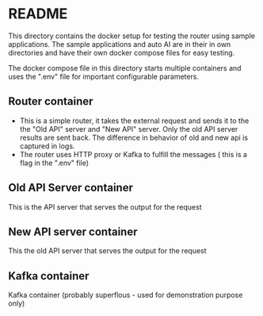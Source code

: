# README

This directory contains the docker setup for testing the router using sample applications. The sample applications and 
auto AI are in their in own directories and have their own docker compose files for easy testing.

The docker compose file in this directory starts multiple containers and uses the ".env" file for important configurable parameters. 

## Router container
- This is a simple router, it takes the external request and sends it to the the "Old API" server and "New API" server. 
Only the old API server results are sent back. The difference in behavior of old and new api is captured in logs.
- The router uses HTTP proxy or Kafka to fulfill the messages ( this is a flag in the ".env" file)

## Old API Server container
This is the API server that serves the output for the request

## New API server container
This the old API server that serves the output for the request

## Kafka container
Kafka container (probably superflous - used for demonstration purpose only)
